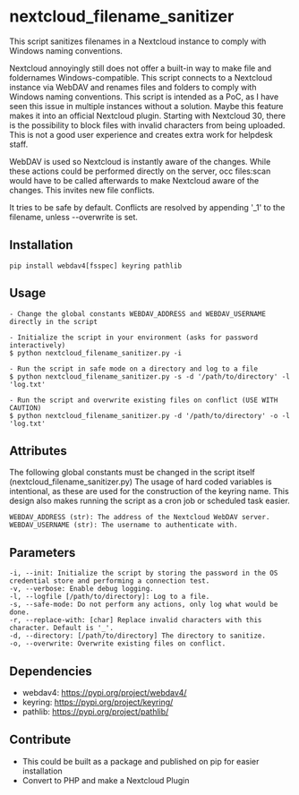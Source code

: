 # nextcloud_filename_sanitizer
This script sanitizes filenames in a Nextcloud instance to comply with Windows naming conventions.

Nextcloud annoyingly still does not offer a built-in way to make file and foldernames Windows-compatible.
This script connects to a Nextcloud instance via WebDAV and renames files and folders to comply with Windows naming conventions.
This script is intended as a PoC, as I have seen this issue in multiple instances without a solution.
Maybe this feature makes it into an official Nextcloud plugin.
Starting with Nextcloud 30, there is the possibility to block files with invalid characters from being uploaded.
This is not a good user experience and creates extra work for helpdesk staff.

WebDAV is used so Nextcloud is instantly aware of the changes. While these actions could be performed directly on the server,
occ files:scan would have to be called afterwards to make Nextcloud aware of the changes. This invites new file conflicts.

It tries to be safe by default. Conflicts are resolved by appending '_1' to the filename, unless --overwrite is set.

## Installation
    pip install webdav4[fsspec] keyring pathlib
    
## Usage
    - Change the global constants WEBDAV_ADDRESS and WEBDAV_USERNAME directly in the script
    
    - Initialize the script in your environment (asks for password interactively)
    $ python nextcloud_filename_sanitizer.py -i
    
    - Run the script in safe mode on a directory and log to a file
    $ python nextcloud_filename_sanitizer.py -s -d '/path/to/directory' -l 'log.txt'

    - Run the script and overwrite existing files on conflict (USE WITH CAUTION)
    $ python nextcloud_filename_sanitizer.py -d '/path/to/directory' -o -l 'log.txt'

## Attributes
The following global constants must be changed in the script itself (nextcloud_filename_sanitizer.py)
The usage of hard coded variables is intentional, as these are used for the construction of the keyring name.
This design also makes running the script as a cron job or scheduled task easier.

    WEBDAV_ADDRESS (str): The address of the Nextcloud WebDAV server.
    WEBDAV_USERNAME (str): The username to authenticate with.

## Parameters
    -i, --init: Initialize the script by storing the password in the OS credential store and performing a connection test.
    -v, --verbose: Enable debug logging.
    -l, --logfile [/path/to/directory]: Log to a file.
    -s, --safe-mode: Do not perform any actions, only log what would be done.
    -r, --replace-with: [char] Replace invalid characters with this character. Default is '_'.
    -d, --directory: [/path/to/directory] The directory to sanitize.
    -o, --overwrite: Overwrite existing files on conflict.

## Dependencies
- webdav4: https://pypi.org/project/webdav4/
- keyring: https://pypi.org/project/keyring/
- pathlib: https://pypi.org/project/pathlib/

## Contribute
- This could be built as a package and published on pip for easier installation
- Convert to PHP and make a Nextcloud Plugin
